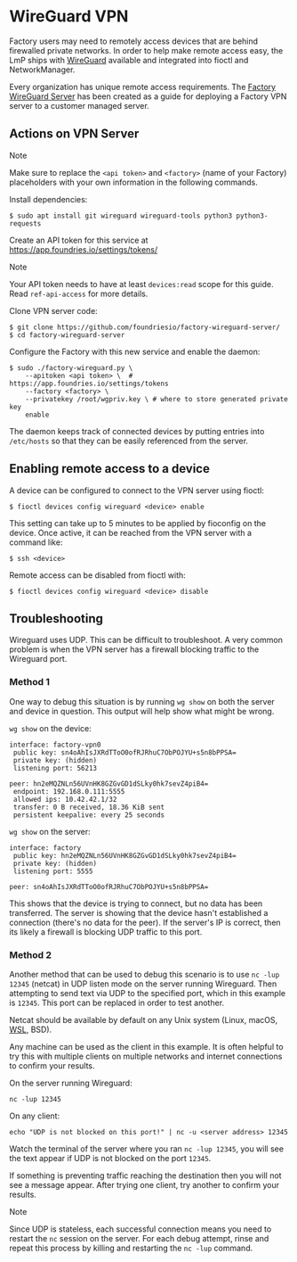 # WireGuard VPN

Factory users may need to remotely access devices that are behind
firewalled private networks. In order to help make remote access easy,
the LmP ships with [WireGuard](https://www.wireguard.com/) available and
integrated into <span class="title-ref">fioctl</span> and
NetworkManager.

Every organization has unique remote access requirements. The [Factory
WireGuard
Server](https://github.com/foundriesio/factory-wireguard-server/) has
been created as a guide for deploying a Factory VPN server to a customer
managed server.

## Actions on VPN Server

Note

Make sure to replace the `<api token>` and `<factory>` (name of your
Factory) placeholders with your own information in the following
commands.

Install dependencies:

    $ sudo apt install git wireguard wireguard-tools python3 python3-requests

Create an API token for this service at
<https://app.foundries.io/settings/tokens/>

Note

Your API token needs to have at least `devices:read` scope for this
guide. Read `ref-api-access` for more details.

Clone VPN server code:

    $ git clone https://github.com/foundriesio/factory-wireguard-server/
    $ cd factory-wireguard-server

Configure the Factory with this new service and enable the daemon:

    $ sudo ./factory-wireguard.py \
        --apitoken <api token> \  # https://app.foundries.io/settings/tokens
        --factory <factory> \
        --privatekey /root/wgpriv.key \ # where to store generated private key
        enable

The daemon keeps track of connected devices by putting entries into
`/etc/hosts` so that they can be easily referenced from the server.

## Enabling remote access to a device

A device can be configured to connect to the VPN server using fioctl:

    $ fioctl devices config wireguard <device> enable

This setting can take up to 5 minutes to be applied by <span
class="title-ref">fioconfig</span> on the device. Once active, it can be
reached from the VPN server with a command like:

    $ ssh <device>

Remote access can be disabled from fioctl with:

    $ fioctl devices config wireguard <device> disable

## Troubleshooting

Wireguard uses UDP. This can be difficult to troubleshoot. A very common
problem is when the VPN server has a firewall blocking traffic to the
Wireguard port.

### Method 1

One way to debug this situation is by running `wg show` on both the
server and device in question. This output will help show what might be
wrong.

`wg show` on the device:

    interface: factory-vpn0
     public key: sn4oAhIsJXRdTToO0ofRJRhuC7ObPOJYU+s5n8bPPSA=
     private key: (hidden)
     listening port: 56213

    peer: hn2eMQZNLn56UVnHK8GZGvGD1dSLky0hk7sevZ4piB4=
     endpoint: 192.168.0.111:5555
     allowed ips: 10.42.42.1/32
     transfer: 0 B received, 18.36 KiB sent
     persistent keepalive: every 25 seconds

`wg show` on the server:

    interface: factory
     public key: hn2eMQZNLn56UVnHK8GZGvGD1dSLky0hk7sevZ4piB4=
     private key: (hidden)
     listening port: 5555

    peer: sn4oAhIsJXRdTToO0ofRJRhuC7ObPOJYU+s5n8bPPSA=

This shows that the device is trying to connect, but no data has been
transferred. The server is showing that the device hasn't established a
connection (there's no data for the peer). If the server's IP is
correct, then its likely a firewall is blocking UDP traffic to this
port.

### Method 2

Another method that can be used to debug this scenario is to use
`nc -lup 12345` (netcat) in UDP listen mode on the server running
Wireguard. Then attempting to send text via UDP to the specified port,
which in this example is `12345`. This port can be replaced in order to
test another.

Netcat should be available by default on any Unix system (Linux, macOS,
[WSL](https://docs.microsoft.com/en-us/windows/wsl/about), BSD).

Any machine can be used as the client in this example. It is often
helpful to try this with multiple clients on multiple networks and
internet connections to confirm your results.

On the server running Wireguard:

    nc -lup 12345

On any client:

    echo "UDP is not blocked on this port!" | nc -u <server address> 12345

Watch the terminal of the server where you ran `nc -lup 12345`, you will
see the text appear if UDP is not blocked on the port `12345`.

If something is preventing traffic reaching the destination then you
will not see a message appear. After trying one client, try another to
confirm your results.

Note

Since UDP is stateless, each successful connection means you need to
restart the `nc` session on the server. For each debug attempt, rinse
and repeat this process by killing and restarting the `nc -lup` command.
